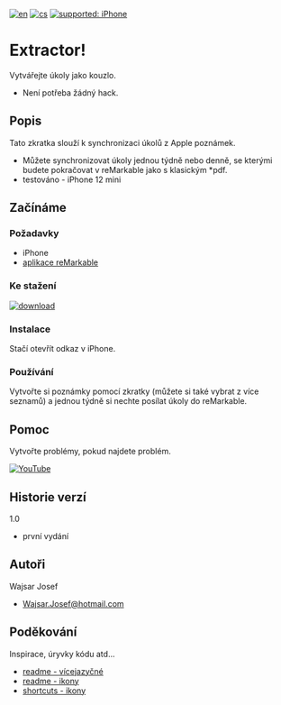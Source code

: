 [![en](https://img.shields.io/badge/lang-en-red.svg)](https://github.com/PepikVaio/remarkable_re-Minder)
[![cs](https://img.shields.io/badge/lang-cs-springgreen.svg)](https://github.com/PepikVaio/remarkable_re-Minder/blob/main/.language_cs/README_cs.md)
[![supported: iPhone](https://img.shields.io/badge/iPhone-supported-blueviolet)](https://www.apple.com/cz/iphone/)



# Extractor!
Vytvářejte úkoly jako kouzlo.
* Není potřeba žádný hack.

## Popis
Tato zkratka slouží k synchronizaci úkolů z Apple poznámek.
* Můžete synchronizovat úkoly jednou týdně nebo denně, se kterými budete pokračovat v reMarkable jako s klasickým *pdf.
* testováno - iPhone 12 mini

## Začínáme

### Požadavky
* iPhone
* [aplikace reMarkable](https://apps.apple.com/cz/app/remarkable-mobile/id1274957816?l=cs)


### Ke stažení
[![download](https://img.shields.io/badge/download-latest_release-slategray)]()

### Instalace
Stačí otevřít odkaz v iPhone.

### Používání
Vytvořte si poznámky pomocí zkratky (můžete si také vybrat z více seznamů) a jednou týdně si nechte posílat úkoly do reMarkable.


## Pomoc
Vytvořte problémy, pokud najdete problém.

[![YouTube](https://img.shields.io/badge/video-YouTube-red)]()

## Historie verzí
1.0
* první vydání

## Autoři
Wajsar Josef
* Wajsar.Josef@hotmail.com

## Poděkování
Inspirace, úryvky kódu atd...
* [readme - vícejazyčné](https://github.com/jonatasemidio/multilanguage-readme-pattern)
* [readme - ikony](https://shields.io/)
* [shortcuts - ikony](https://base64.guru/converter/encode/image)

